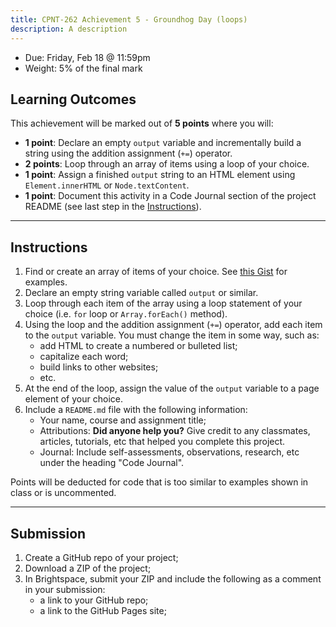 ```yaml
---
title: CPNT-262 Achievement 5 - Groundhog Day (loops)
description: A description
---
```

- Due: Friday, Feb 18 @ 11:59pm
- Weight: 5% of the final mark

## Learning Outcomes
This achievement will be marked out of **5 points** where you will:
- **1 point**: Declare an empty `output` variable and incrementally build a string using the addition assignment (`+=`) operator.
- **2 points**: Loop through an array of items using a loop of your choice.
- **1 point**: Assign a finished `output` string to an HTML element using `Element.innerHTML` or `Node.textContent`.
- **1 point**: Document this activity in a Code Journal section of the project README (see last step in the [Instructions](#instructions)).

---

## Instructions
1. Find or create an array of items of your choice. See [this Gist](https://gist.github.com/acidtone/61ed05c9fe7fe85fd278ea9a84db7203) for examples.
2. Declare an empty string variable called `output` or similar.
3. Loop through each item of the array using a loop statement of your choice (i.e. `for` loop or `Array.forEach()` method).
4. Using the loop and the addition assignment (`+=`) operator, add each item to the `output` variable. You must change the item in some way, such as:
    - add HTML to create a numbered or bulleted list;
    - capitalize each word;
    - build links to other websites;
    - etc.
5. At the end of the loop, assign the value of the `output` variable to a page element of your choice.
6. Include a `README.md` file with the following information:
    - Your name, course and assignment title;
    - Attributions: **Did anyone help you?** Give credit to any classmates, articles, tutorials, etc that helped you complete this project.
    - Journal: Include self-assessments, observations, research, etc under the heading "Code Journal". 

Points will be deducted for code that is too similar to examples shown in class or is uncommented.

---

## Submission
1. Create a GitHub repo of your project;
2. Download a ZIP of the project;
3. In Brightspace, submit your ZIP and include the following as a comment in your submission:
    - a link to your GitHub repo;
    - a link to the GitHub Pages site;